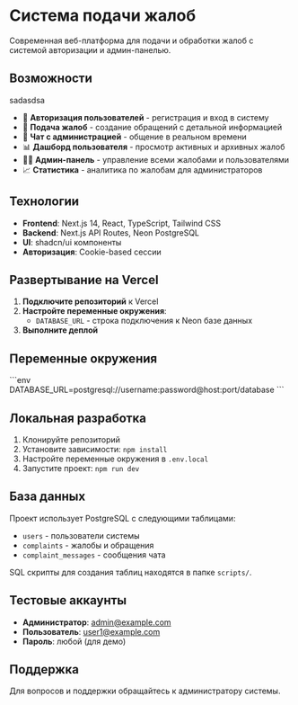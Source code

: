 # Система подачи жалоб

Современная веб-платформа для подачи и обработки жалоб с системой авторизации и админ-панелью.

## Возможности
sadasdsa
- 🔐 **Авторизация пользователей** - регистрация и вход в систему
- 📝 **Подача жалоб** - создание обращений с детальной информацией
- 💬 **Чат с администрацией** - общение в реальном времени
- 📊 **Дашборд пользователя** - просмотр активных и архивных жалоб
- 👨‍💼 **Админ-панель** - управление всеми жалобами и пользователями
- 📈 **Статистика** - аналитика по жалобам для администраторов

## Технологии

- **Frontend**: Next.js 14, React, TypeScript, Tailwind CSS
- **Backend**: Next.js API Routes, Neon PostgreSQL
- **UI**: shadcn/ui компоненты
- **Авторизация**: Cookie-based сессии

## Развертывание на Vercel

1. **Подключите репозиторий** к Vercel
2. **Настройте переменные окружения**:
   - `DATABASE_URL` - строка подключения к Neon базе данных
3. **Выполните деплой**

## Переменные окружения

\`\`\`env
DATABASE_URL=postgresql://username:password@host:port/database
\`\`\`

## Локальная разработка

1. Клонируйте репозиторий
2. Установите зависимости: `npm install`
3. Настройте переменные окружения в `.env.local`
4. Запустите проект: `npm run dev`

## База данных

Проект использует PostgreSQL с следующими таблицами:
- `users` - пользователи системы
- `complaints` - жалобы и обращения  
- `complaint_messages` - сообщения чата

SQL скрипты для создания таблиц находятся в папке `scripts/`.

## Тестовые аккаунты

- **Администратор**: admin@example.com
- **Пользователь**: user1@example.com
- **Пароль**: любой (для демо)

## Поддержка

Для вопросов и поддержки обращайтесь к администратору системы.
